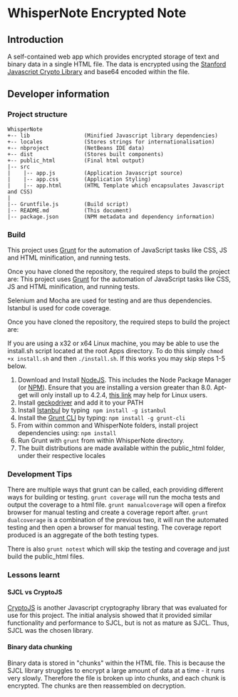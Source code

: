 # WhisperNote Encrypted Note

## Introduction
A self-contained web app which provides encrypted storage of text and binary data in a single HTML file.
The data is encrypted using the [Stanford Javascript Crypto Library](http://crypto.stanford.edu/sjcl/) and base64 encoded within the file.

## Developer information

### Project structure

```
WhisperNote
+-- lib                 (Minified Javascript library dependencies)
+-- locales             (Stores strings for internationalisation)
+-- nbproject           (NetBeans IDE data)
+-- dist                (Stores built components)
+-- public_html         (Final html output)
|-- src
|    |-- app.js         (Application Javascript source)
|    |-- app.css        (Application Styling)
|    |-- app.html       (HTML Template which encapsulates Javascript and CSS)
|
|-- Gruntfile.js        (Build script)
|-- README.md           (This document)
|-- package.json        (NPM metadata and dependency information)
```

### Build

This project uses [Grunt](http://gruntjs.com/) for the automation of JavaScript tasks like CSS, JS and HTML minification, and running tests.

Once you have cloned the repository, the required steps to build the project are:
This project uses [Grunt](http://gruntjs.com/) for the automation of JavaScript tasks like CSS, JS and HTML minification, and running tests.

Selenium and Mocha are used for testing and are thus dependencies.
Istanbul is used for code coverage.

Once you have cloned the repository, the required steps to build the project are:

If you are using a x32 or x64 Linux machine, you may be able to use the install.sh script located at the root Apps directory. To do this simply ```chmod +x install.sh``` and then ```./install.sh```. If this works you may skip steps 1-5 below.

1. Download and Install [NodeJS](http://nodejs.org/download/). This includes the Node Package Manager (or [NPM](https://npmjs.org/)). Ensure that you are installing a version greater than 8.0. Apt-get will only install up to 4.2.4, [this link](http://nodesource.com/blog/installing-node-js-8-tutorial-linux-via-package-manager/) may help for Linux users.
2. Install [geckodriver](https://github.com/mozilla/geckodriver) and add it to your PATH
3. Install [Istanbul](https://github.com/gotwarlost/istanbul) by typing  ```npm install -g istanbul```
4. Install the [Grunt CLI](http://gruntjs.com/getting-started) by typing: ```npm install -g grunt-cli```
5. From within common and WhisperNote folders, install project dependencies using: ```npm install ```
6. Run Grunt with ```grunt``` from within WhisperNote directory.
7. The built distributions are made available within the public_html folder, under their respective locales

### Development Tips

There are multiple ways that grunt can be called, each providing different ways for building or testing. ```grunt coverage``` will run the mocha tests and output the coverage to a html file. ```grunt manualcoverage``` will open a firefox browser for manual testing and create a coverage report after. ```grunt dualcoverage``` is a combination of the previous two, it will run the automated testing and then open a browser for manual testing. The coverage report produced is an aggregate of the both testing types.

There is also ```grunt notest``` which will skip the testing and coverage and just build the public_html files.
### Lessons learnt
#### SJCL vs CryptoJS
[CryptoJS](http://code.google.com/p/crypto-js/) is another Javascript cryptography library that was evaluated for use for this project.
The initial analysis showed that it provided similar functionality and performance to SJCL, but is not as mature as SJCL.
Thus, SJCL was the chosen library.

#### Binary data chunking
Binary data is stored in "chunks" within the HTML file.
This is because the SJCL library struggles to encrypt a large amount of data at a time - it runs very slowly.
Therefore the file is broken up into chunks, and each chunk is encrypted. The chunks are then reassembled on decryption.
